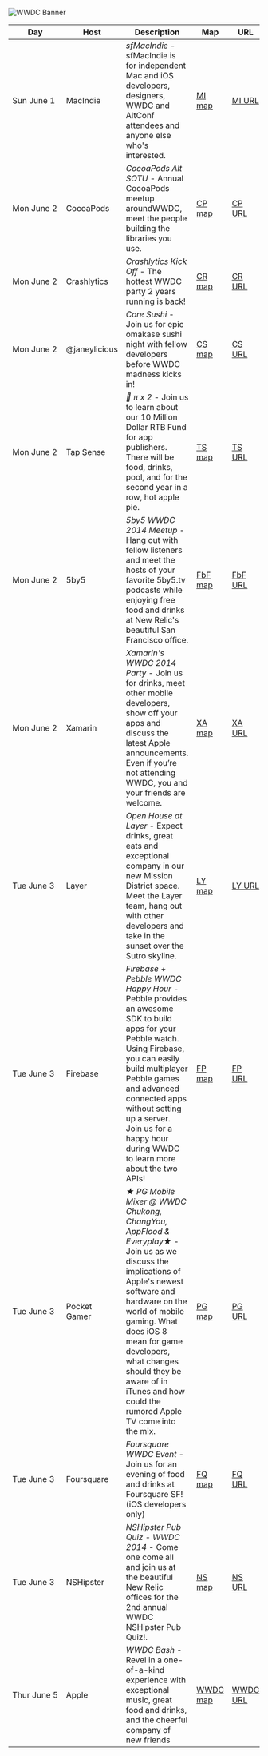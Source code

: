 ![WWDC Banner](https://devimages.apple.com.edgekey.net/wwdc/images/wwdc14-home-branding.png)


| Day | Host | Description |  Map | URL |
|-----------|-----------|------------|------------|---|
| Sun&nbsp;June&nbsp;1 | MacIndie | *sfMacIndie* - sfMacIndie is for independent Mac and iOS developers, designers, WWDC and AltConf attendees and anyone else who's interested. | [MI map][] | [MI URL][] |
| Mon&nbsp;June&nbsp;2 | CocoaPods | *CocoaPods Alt SOTU* - Annual CocoaPods meetup aroundWWDC, meet the people building the libraries you use. | [CP map][] | [CP URL][] |
| Mon&nbsp;June&nbsp;2 | Crashlytics | *Crashlytics Kick Off* - The hottest WWDC party 2 years running is back! | [CR map][] | [CR URL][] |
| Mon&nbsp;June&nbsp;2 | @janeylicious | *Core Sushi* - Join us for epic omakase sushi night with fellow developers before WWDC madness kicks in! | [CS map][] | [CS URL][] |
| Mon&nbsp;June&nbsp;2 | Tap Sense | * π x 2* - Join us to learn about our 10 Million Dollar RTB Fund for app publishers. There will be food, drinks, pool, and for the second year in a row, hot apple pie. | [TS map][] | [TS URL][] |
| Mon&nbsp;June&nbsp;2 | 5by5 | *5by5 WWDC 2014 Meetup* - Hang out with fellow listeners and meet the hosts of your favorite 5by5.tv podcasts while enjoying free food and drinks at New Relic's beautiful San Francisco office. | [FbF map][] | [FbF URL][] |
| Mon&nbsp;June&nbsp;2 | Xamarin | *Xamarin's WWDC 2014 Party* - Join us for drinks, meet other mobile developers, show off your apps and discuss the latest Apple announcements.  Even if you’re not attending WWDC, you and your friends are welcome. | [XA map][] | [XA URL][] |
| Tue&nbsp;June&nbsp;3 | Layer | *Open House at Layer* -  Expect drinks, great eats and exceptional company in our new Mission District space. Meet the Layer team, hang out with other developers and take in the sunset over the Sutro skyline. | [LY map][] | [LY URL][] |
| Tue&nbsp;June&nbsp;3 | Firebase | *Firebase + Pebble WWDC Happy Hour* - Pebble provides an awesome SDK to build apps for your Pebble watch. Using Firebase, you can easily build multiplayer Pebble games and advanced connected apps without setting up a server. Join us for a happy hour during WWDC to learn more about the two APIs! | [FP map][] | [FP URL][] |
| Tue&nbsp;June&nbsp;3 | Pocket Gamer | *★ PG Mobile Mixer @ WWDC Chukong, ChangYou, AppFlood & Everyplay★* - Join us as we discuss the implications of Apple's newest software and hardware on the world of mobile gaming.  What does iOS 8 mean for game developers, what changes should they be aware of in iTunes and how could the rumored Apple TV come into the mix. | [PG map][] | [PG URL][] |
| Tue&nbsp;June&nbsp;3 | Foursquare | *Foursquare WWDC Event* -  Join us for an evening of food and drinks at Foursquare SF! (iOS developers only) | [FQ map][] | [FQ URL][] |
| Tue&nbsp;June&nbsp;3 | NSHipster | *NSHipster Pub Quiz - WWDC 2014* -  Come one come all and join us at the beautiful New Relic offices for the 2nd annual WWDC NSHipster Pub Quiz!. | [NS map][] | [NS URL][] |
| Thur&nbsp;June&nbsp;5 | Apple | *WWDC Bash* - Revel in a one-of-a-kind experience with exceptional music, great food and drinks, and the cheerful company of new friends| [WWDC map][] | [WWDC URL][] |



[MI URL]: http://sfmacindie.com
[MI map]: https://maps.google.com/maps?q=jillian%27s&hl=en&sll=37.784554,-122.404218&sspn=0.011125,0.016115&near=101+4th+St,+Westfield+Metreon,+San+Francisco,+CA+94103&geocode=CVXcktNvp-TaFeeIQAIdbke0-Cn7OG0Nh4CFgDFz6zWZxQGZLQ&hq=jillian%27s&t=m&cid=10296979529953173809&z=16&iwloc=A

[CP URL]: http://www.meetup.com/CocoaPods-SF/events/177557362/
[CP map]: http://maps.google.com/maps?f=q&hl=en&q=645+Harrison+St.+3rd+Floor%2C+San+Francisco%2C+CA%2C+94107%2C+us

[CR URL]: http://try.crashlytics.com/events/wwdc/2014/
[CR map]: http://maps.google.com/maps?f=q&hl=en&q=620%20Jones%20St,%20San%20Francisco%2C+San+Francisco%2C+CA%2C+94107%2C+us

[CS URL]: https://www.eventbrite.com/e/core-sushi-tickets-11205175983
[CS map]: http://maps.google.com/maps?f=q&hl=en&q=1651%20W%20Campbell%20Ave%20Campbell,%20CA%2095008%2C+CA%2C+94107%2C+us

[TS URL]: https://www.eventbrite.com/e/tapsense-wwdc-party-x-2-tickets-6910991963
[TS map]: https://www.google.com/maps/preview?client=safari&ie=UTF-8&q=Jillian's&fb=1&gl=us&hq=Jillian's+175+4th+St+San+Francisco,+CA+94103&cid=10296979529953173809&ei=85l8U6-_ObXJsQS17YGYDg&ved=0CJkBEPwSMAo

[FbF URL]: https://www.eventbrite.com/e/5by5-wwdc-2014-meetup-tickets-11485969845
[FbF map]: https://www.google.com/maps/place/New+Relic/@37.791354,-122.393048,17z/data=!3m1!4b1!4m2!3m1!1s0x808f7fd7ea239481:0xd46c50778b436768

[XA URL]: http://www.eventbrite.com/e/xamarins-wwdc-2014-party-tickets-11626791045
[XA map]: https://goo.gl/maps/lFAZr

[LY URL]: https://www.eventbrite.com/e/open-house-at-layer-during-wwdc-tickets-11484732143
[LY map]: https://www.google.com/maps/place/470+Alabama+St/@37.763261,-122.412559,17z/data=!3m1!4b1!4m2!3m1!1s0x808f7e3074359e0f:0x710aa5eaaf53cd94

[FP URL]: http://www.eventbrite.com/e/firebase-pebble-wwdc-happy-hour-tickets-11573443481
[FP map]: https://goo.gl/maps/2osBE

[FQ map]: https://www.google.com/maps/place/363+Clementina+St/@37.7812785,-122.4029443,17z/data=!3m1!4b1!4m2!3m1!1s0x80858080c7950bf5:0x5b2ee88de0b440af
[FQ URL]: https://www.eventbrite.com/e/foursquare-wwdc-event-tickets-11625679721

[NS URL]: https://www.eventbrite.com/e/nshipster-pub-quiz-wwdc-2014-tickets-11306707667
[NS map]: https://goo.gl/maps/rkTJf

[PG URL]: http://www.eventbrite.co.uk/e/pg-mobile-mixer-wwdc-chukong-changyou-appflood-everyplay-tickets-10286490169
[PG map]: https://www.google.de/maps/place/Vessel/@37.788941,-122.406704,17z/data=!3m1!4b1!4m2!3m1!1s0x8085808936875e21:0x2d8bfdc0fdc8ae35

[WWDC URL]: https://developer.apple.com/wwdc/events/
[WWDC map]: https://www.google.com/maps/preview?client=safari&q=750+howard+street+94103&ie=UTF-8&hq=&hnear=0x808580876a59eefb:0xf5aee847734859a9,750+Howard+St,+San+Francisco,+CA+94103&gl=us&ei=HpV8U_R876-xBL6agMAN&ved=0CCsQ8gEwAA"
